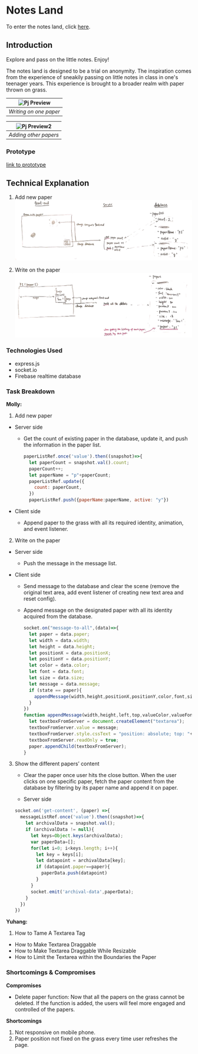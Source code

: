 # Notes Land
To enter the notes land, click [here](http://notes-land.glitch.me/).

## Introduction

Explore and pass on the little notes. Enjoy!

The notes land is designed to be a trial on anonymity. The inspiration comes from the experience of sneakily passing on little notes in class in one's teenager years. This experience is brought to a broader realm with paper thrown on grass.

|![Pj Preview](https://github.com/mollyhe0523/abc-student-repo/raw/master/projects/pj%20C/demo1.gif)|
|:--:|
| *Writing on one paper* |

|![Pj Preview2](https://github.com/mollyhe0523/abc-student-repo/raw/master/projects/pj%20C/demo2.gif)|
|:--:|
| *Adding other papers* |



### Prototype

[link to prototype](https://github.com/mollyhe0523/abc-student-repo/blob/master/projects/pj%20C/Project%20C%20Prototype.pdf)


## Technical Explanation

1. Add new paper
![Technical Diagram 1](https://github.com/mollyhe0523/abc-student-repo/raw/master/projects/pj%20C/technical.jpeg)

2. Write on the paper
![Technical Diagram 2](https://github.com/mollyhe0523/abc-student-repo/raw/master/projects/pj%20C/technical2.jpeg)


### Technologies Used

- express.js
- socket.io
- Firebase realtime database



### Task Breakdown

__Molly:__

1. Add new paper

  - Server side

    - Get the count of existing paper in the database, update it, and push the information in the paper list.
      ```javascript
      paperListRef.once('value').then((snapshot)=>{
        let paperCount = snapshot.val().count;
        paperCount++;
        let paperName = "p"+paperCount;
        paperListRef.update({
          count: paperCount,
        })
        paperListRef.push({paperName:paperName, active: "y"})
      ```

  - Client side

    - Append paper to the grass with all its required identity, animation, and event listener.


2. Write on the paper

  - Server side
    - Push the message in the message list.

  - Client side

    - Send message to the database and clear the scene (remove the original text area, add event listener of creating new text area and reset config).

    - Append message on the designated paper with all its identity acquired from the database.
      ```javascript
      socket.on("message-to-all",(data)=>{
        let paper = data.paper;
        let width = data.width;
        let height = data.height;
        let positionX = data.positionX;
        let positionY = data.positionY;
        let color = data.color;
        let font = data.font;
        let size = data.size;
        let message = data.message;
        if (state == paper){
          appendMessage(width,height,positionX,positionY,color,font,size,message);
        }
      })
      function appendMessage(width,height,left,top,valueColor,valueFont,valueSize,message) {
        let textboxFromServer = document.createElement("textarea");
        textboxFromServer.value = message;
        textboxFromServer.style.cssText = "position: absolute; top: "+top+"vh; left: "+left +"vw; cursor: auto; color:"+valueColor+"; background-color: transparent; border: none; padding: 5px; width: "+(width-8)+"px; height:"+(height-8)+"px; resize: none; overflow: hidden; font-size: "+valueSize+"px; font-family: "+valueFont+";"
        textboxFromServer.readOnly = true;
        paper.appendChild(textboxFromServer);
      }
      ```

3. Show the different papers’ content

   - Clear the paper once user hits the close button. When the user clicks on one specific paper, fetch the paper content from the database by filtering by its paper name and append it on paper.

    - Server side
     ```javascript
     socket.on('get-content', (paper) =>{
       messageListRef.once('value').then((snapshot)=>{
         let archivalData = snapshot.val();
         if (archivalData != null){
           let keys=Object.keys(archivalData);
           var paperData=[];
           for(let i=0; i<keys.length; i++){
             let key = keys[i];
             let datapoint = archivalData[key];
             if (datapoint.paper==paper){
               paperData.push(datapoint)
             }
           }
           socket.emit('archival-data',paperData);
         }
       })
     })
     ```

__Yuhang:__
1. How to Tame A Textarea Tag


- How to Make Textarea Draggable
- How to Make Textarea Draggable While Resizable
- How to Limit the Textarea within the Boundaries the Paper

### Shortcomings & Compromises

__Compromises__
  - Delete paper function: Now that all the papers on the grass cannot be deleted. If the function is added, the users will feel more engaged and controlled of the papers.

__Shortcomings__
  1. Not responsive on mobile phone.
  2. Paper position not fixed on the grass every time user refreshes the page.
